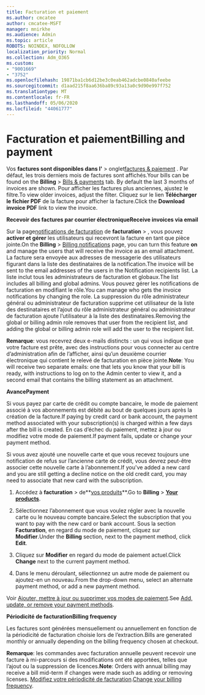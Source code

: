 ```yaml
---
title: Facturation et paiement
ms.author: cmcatee
author: cmcatee-MSFT
manager: mnirkhe
ms.audience: Admin
ms.topic: article
ROBOTS: NOINDEX, NOFOLLOW
localization_priority: Normal
ms.collection: Adm_O365
ms.custom:
- "9001669"
- "3752"
ms.openlocfilehash: 19871ba1cb6d12be3c0eab462adcbe0840afeebe
ms.sourcegitcommit: d1aad215f8aa636ba89c93a13a0c9d90e997f752
ms.translationtype: MT
ms.contentlocale: fr-FR
ms.lasthandoff: 05/06/2020
ms.locfileid: "44061777"
---
```

# <a name="billing-and-payment"></a><span data-ttu-id="24987-102">Facturation et paiement</span><span class="sxs-lookup"><span data-stu-id="24987-102">Billing and payment</span></span>

<span data-ttu-id="24987-103">Vos **factures sont disponibles dans l'** > onglet[factures & paiement](https://go.microsoft.com/fwlink/p/?linkid=848039) .  Par défaut, les trois derniers mois de factures sont affichés.</span><span class="sxs-lookup"><span data-stu-id="24987-103">Your bills can be found on the **Billing** > [Bills & payments](https://go.microsoft.com/fwlink/p/?linkid=848039) tab.  By default the last 3 months of invoices are shown.</span></span>  <span data-ttu-id="24987-104">Pour afficher les factures plus anciennes, ajustez le filtre.</span><span class="sxs-lookup"><span data-stu-id="24987-104">To view older invoices, adjust the filter.</span></span>  <span data-ttu-id="24987-105">Cliquez sur le lien **Télécharger le fichier PDF** de la facture pour afficher la facture.</span><span class="sxs-lookup"><span data-stu-id="24987-105">Click the **Download invoice PDF** link to view the invoice.</span></span>

<span data-ttu-id="24987-106">**Recevoir des factures par courrier électronique**</span><span class="sxs-lookup"><span data-stu-id="24987-106">**Receive invoices via email**</span></span>

<span data-ttu-id="24987-107">Sur la page[notifications de facturation](https://go.microsoft.com/fwlink/p/?linkid=853212) de **facturation** > , vous pouvez **activer et gérer** les utilisateurs qui recevront la facture en tant que pièce jointe.</span><span class="sxs-lookup"><span data-stu-id="24987-107">On the **Billing** > [Billing notifications](https://go.microsoft.com/fwlink/p/?linkid=853212) page, you can turn this feature **on** and manage the users that will receive the invoice as an email attachment.</span></span> <span data-ttu-id="24987-108">La facture sera envoyée aux adresses de messagerie des utilisateurs figurant dans la liste des destinataires de la notification.</span><span class="sxs-lookup"><span data-stu-id="24987-108">The invoice will be sent to the email addresses of the users in the Notification recipients list.</span></span> <span data-ttu-id="24987-109">La liste inclut tous les administrateurs de facturation et globaux.</span><span class="sxs-lookup"><span data-stu-id="24987-109">The list includes all billing and global admins.</span></span>  <span data-ttu-id="24987-110">Vous pouvez gérer les notifications de facturation en modifiant le rôle.</span><span class="sxs-lookup"><span data-stu-id="24987-110">You can manage who gets the invoice notifications by changing the role.</span></span>  <span data-ttu-id="24987-111">La suppression du rôle administrateur général ou administrateur de facturation supprime cet utilisateur de la liste des destinataires et l’ajout du rôle administrateur général ou administrateur de facturation ajoute l’utilisateur à la liste des destinataires.</span><span class="sxs-lookup"><span data-stu-id="24987-111">Removing the global or billing admin role removes that user from the recipient list, and adding the global or billing admin role will add the user to the recipient list.</span></span>

<span data-ttu-id="24987-112">**Remarque**: vous recevrez deux e-mails distincts : un qui vous indique que votre facture est prête, avec des instructions pour vous connecter au centre d’administration afin de l’afficher, ainsi qu’un deuxième courrier électronique qui contient le relevé de facturation en pièce jointe.</span><span class="sxs-lookup"><span data-stu-id="24987-112">**Note**: You will receive two separate emails: one that lets you know that your bill is ready, with instructions to log on to the Admin center to view it, and a second email that contains the billing statement as an attachment.</span></span>

<span data-ttu-id="24987-113">**Avance**</span><span class="sxs-lookup"><span data-stu-id="24987-113">**Payment**</span></span>

<span data-ttu-id="24987-114">Si vous payez par carte de crédit ou compte bancaire, le mode de paiement associé à vos abonnements est débité au bout de quelques jours après la création de la facture.</span><span class="sxs-lookup"><span data-stu-id="24987-114">If paying by credit card or bank account, the payment method associated with your subscription(s) is charged within a few days after the bill is created.</span></span>  <span data-ttu-id="24987-115">En cas d’échec du paiement, mettez à jour ou modifiez votre mode de paiement.</span><span class="sxs-lookup"><span data-stu-id="24987-115">If payment fails, update or change your payment method.</span></span> 

<span data-ttu-id="24987-116">Si vous avez ajouté une nouvelle carte et que vous recevez toujours une notification de refus sur l’ancienne carte de crédit, vous devrez peut-être associer cette nouvelle carte à l’abonnement.</span><span class="sxs-lookup"><span data-stu-id="24987-116">If you've added a new card and you are still getting a decline notice on the old credit card, you may need to associate that new card with the subscription.</span></span>

1. <span data-ttu-id="24987-117">Accédez à **facturation** > de**[vos produits](https://go.microsoft.com/fwlink/p/?linkid=842054)**.</span><span class="sxs-lookup"><span data-stu-id="24987-117">Go to **Billing** > **[Your products](https://go.microsoft.com/fwlink/p/?linkid=842054)**.</span></span>

2. <span data-ttu-id="24987-118">Sélectionnez l’abonnement que vous voulez régler avec la nouvelle carte ou le nouveau compte bancaire.</span><span class="sxs-lookup"><span data-stu-id="24987-118">Select the subscription that you want to pay with the new card or bank account.</span></span> <span data-ttu-id="24987-119">Sous la section **Facturation**, en regard du mode de paiement, cliquez sur **Modifier**.</span><span class="sxs-lookup"><span data-stu-id="24987-119">Under the **Billing** section, next to the payment method, click **Edit**.</span></span>

3. <span data-ttu-id="24987-120">Cliquez sur **Modifier** en regard du mode de paiement actuel.</span><span class="sxs-lookup"><span data-stu-id="24987-120">Click **Change** next to the current payment method.</span></span>

4. <span data-ttu-id="24987-121">Dans le menu déroulant, sélectionnez un autre mode de paiement ou ajoutez-en un nouveau.</span><span class="sxs-lookup"><span data-stu-id="24987-121">From the drop-down menu, select an alternate payment method, or add a new payment method.</span></span>

<span data-ttu-id="24987-122">Voir [Ajouter, mettre à jour ou supprimer vos modes de paiement](https://go.microsoft.com/fwlink/?linkid=2118133).</span><span class="sxs-lookup"><span data-stu-id="24987-122">See [Add, update, or remove your payment methods](https://go.microsoft.com/fwlink/?linkid=2118133).</span></span>

<span data-ttu-id="24987-123">**Périodicité de facturation**</span><span class="sxs-lookup"><span data-stu-id="24987-123">**Billing frequency**</span></span>

<span data-ttu-id="24987-124">Les factures sont générées mensuellement ou annuellement en fonction de la périodicité de facturation choisie lors de l’extraction.</span><span class="sxs-lookup"><span data-stu-id="24987-124">Bills are generated monthly or annually depending on the billing frequency chosen at checkout.</span></span>  

<span data-ttu-id="24987-125">**Remarque**: les commandes avec facturation annuelle peuvent recevoir une facture à mi-parcours si des modifications ont été apportées, telles que l’ajout ou la suppression de licences.</span><span class="sxs-lookup"><span data-stu-id="24987-125">**Note**: Orders with annual billing may receive a bill mid-term if changes were made such as adding or removing licenses.</span></span>  <span data-ttu-id="24987-126">[Modifiez votre périodicité de facturation](https://go.microsoft.com/fwlink/?linkid=2119148).</span><span class="sxs-lookup"><span data-stu-id="24987-126">[Change your billing frequency](https://go.microsoft.com/fwlink/?linkid=2119148).</span></span>
